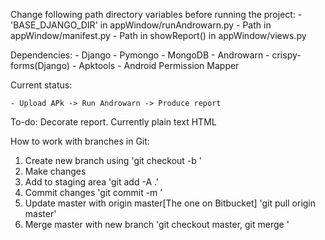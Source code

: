 Change following path directory variables before running the project:
	- 'BASE_DJANGO_DIR' in appWindow/runAndrowarn.py
	- Path in appWindow/manifest.py
	- Path in showReport() in appWindow/views.py

Dependencies: 
	- Django
	- Pymongo
	- MongoDB
	- Androwarn
	- crispy-forms(Django)
	- Apktools
	- Android Permission Mapper
	
Current status:

	- Upload APk -> Run Androwarn -> Produce report

To-do:
	Decorate report. Currently plain text HTML

How to work with branches in Git:
1. Create new branch using 'git checkout -b <name-of-branch>'
2. Make changes
3. Add to staging area 'git add -A .'
4. Commit changes 'git commit -m <commit-msg>'
5. Update master with origin master[The one on Bitbucket] 'git pull origin master'
5. Merge master with new branch 'git checkout master, git merge <name-of-branch>'